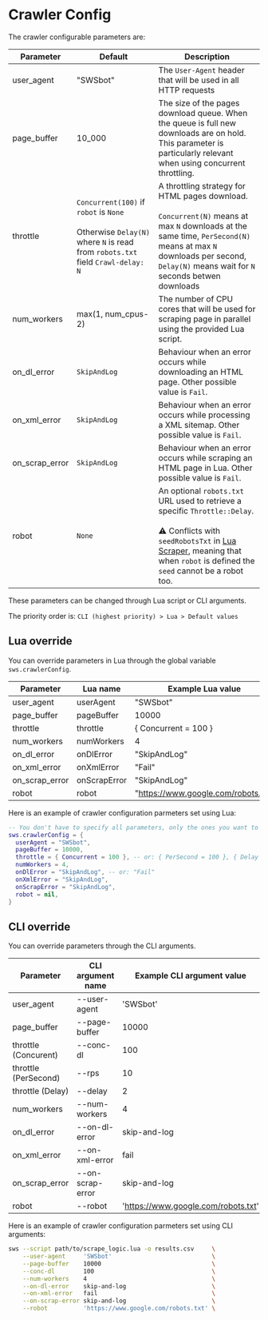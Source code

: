# Crawler Config

The crawler configurable parameters are:

| Parameter      | Default                                                                                                                        | Description                                                                                                                                                                                                                      |
|----------------|--------------------------------------------------------------------------------------------------------------------------------|----------------------------------------------------------------------------------------------------------------------------------------------------------------------------------------------------------------------------------|
| user_agent     | "SWSbot"                                                                                                                       | The `User-Agent` header that will be used in all HTTP requests                                                                                                                                                                   |
| page_buffer    | 10_000                                                                                                                         | The size of the pages download queue. When the queue is full new downloads are on hold. This parameter is particularly relevant when using concurrent throttling.                                                                |
| throttle       | `Concurrent(100)` if `robot` is `None` <br><br>Otherwise `Delay(N)` where `N` is read from `robots.txt` field `Crawl-delay: N` | A throttling strategy for HTML pages download. <br><br>`Concurrent(N)` means at max `N` downloads at the same time, `PerSecond(N)` means at max `N` downloads per second, `Delay(N)` means wait for `N` seconds betwen downloads |
| num_workers    | max(1, num_cpus-2)                                                                                                             | The number of CPU cores that will be used for scraping page in parallel using the provided Lua script.                                                                                                                           |
| on_dl_error    | `SkipAndLog`                                                                                                                   | Behaviour when an error occurs while downloading an HTML page. Other possible value is `Fail`.                                                                                                                                   |
| on_xml_error   | `SkipAndLog`                                                                                                                   | Behaviour when an error occurs while processing a XML sitemap. Other possible value is `Fail`.                                                                                                                                   |
| on_scrap_error | `SkipAndLog`                                                                                                                   | Behaviour when an error occurs while scraping an HTML page in Lua. Other possible value is `Fail`.                                                                                                                               |
| robot          | `None`                                                                                                                         | An optional `robots.txt` URL used to retrieve a specific `Throttle::Delay`. <br><br>⚠ Conflicts with `seedRobotsTxt` in [Lua Scraper][lua-scraper], meaning that when `robot` is defined the `seed` cannot be a robot too. |

These parameters can be changed through Lua script or CLI arguments.

The priority order is: `CLI (highest priority) > Lua > Default values`

[lua-scraper]: ./lua_scraper.html#seed-definition

## Lua override

You can override parameters in Lua through the global variable `sws.crawlerConfig`.

| Parameter      | Lua name     | Example Lua value                   |
|----------------|--------------|-------------------------------------|
| user_agent     | userAgent    | "SWSbot"                            |
| page_buffer    | pageBuffer   | 10000                               |
| throttle       | throttle     | { Concurrent = 100 }                |
| num_workers    | numWorkers   | 4                                   |
| on_dl_error    | onDlError    | "SkipAndLog"                        |
| on_xml_error   | onXmlError   | "Fail"                              |
| on_scrap_error | onScrapError | "SkipAndLog"                        |
| robot          | robot        | "https://www.google.com/robots.txt" |


Here is an example of crawler configuration parmeters set using Lua:

```lua
-- You don't have to specify all parameters, only the ones you want to override.
sws.crawlerConfig = {
  userAgent = "SWSbot",
  pageBuffer = 10000,
  throttle = { Concurrent = 100 }, -- or: { PerSecond = 100 }, { Delay = 2 }
  numWorkers = 4,
  onDlError = "SkipAndLog", -- or: "Fail"
  onXmlError = "SkipAndLog",
  onScrapError = "SkipAndLog",
  robot = nil,
}
```

## CLI override

You can override parameters through the CLI arguments.

| Parameter            | CLI argument name | Example CLI argument value          |
|----------------------|-------------------|-------------------------------------|
| user_agent           | --user-agent      | 'SWSbot'                            |
| page_buffer          | --page-buffer     | 10000                               |
| throttle (Concurent) | --conc-dl         | 100                                 |
| throttle (PerSecond) | --rps             | 10                                  |
| throttle (Delay)     | --delay           | 2                                   |
| num_workers          | --num-workers     | 4                                   |
| on_dl_error          | --on-dl-error     | skip-and-log                        |
| on_xml_error         | --on-xml-error    | fail                                |
| on_scrap_error       | --on-scrap-error  | skip-and-log                        |
| robot                | --robot           | 'https://www.google.com/robots.txt' |

Here is an example of crawler configuration parmeters set using CLI arguments:

```sh
sws --script path/to/scrape_logic.lua -o results.csv     \
    --user-agent     'SWSbot'                            \
    --page-buffer    10000                               \
    --conc-dl        100                                 \
    --num-workers    4                                   \
    --on-dl-error    skip-and-log                        \
    --on-xml-error   fail                                \
    --on-scrap-error skip-and-log                        \
    --robot          'https://www.google.com/robots.txt' \
```
